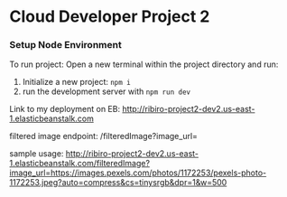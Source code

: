 # Cloud Developer Project 2

### Setup Node Environment

To run project: Open a new terminal within the project directory and run:

1. Initialize a new project: `npm i`
2. run the development server with `npm run dev`


Link to my deployment on EB: http://ribiro-project2-dev2.us-east-1.elasticbeanstalk.com

filtered image endpoint: /filteredImage?image_url=

sample usage: http://ribiro-project2-dev2.us-east-1.elasticbeanstalk.com/filteredImage?image_url=https://images.pexels.com/photos/1172253/pexels-photo-1172253.jpeg?auto=compress&cs=tinysrgb&dpr=1&w=500
